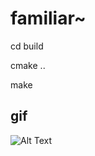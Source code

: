 # familiar~
cd build

cmake ..

make

## gif
![Alt Text](https://media.giphy.com/media/oJzXVfELjT0jrl2mu1/giphy.gif)

